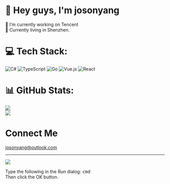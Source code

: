 # 👋 Hey guys, I'm josonyang

🔭 I’m currently working on Tencent<br>🌱 Currently living in Shenzhen.<br>
# 💻 Tech Stack:

![C#](https://img.shields.io/badge/c%23-%23239120.svg?style=flat&logo=c-sharp&logoColor=white) ![TypeScript](https://img.shields.io/badge/typescript-%23007ACC.svg?style=flat&logo=typescript&logoColor=white) ![Go](https://img.shields.io/badge/go-%2300ADD8.svg?style=flat&logo=go&logoColor=white) ![Vue.js](https://img.shields.io/badge/vuejs-%2335495e.svg?style=flat&logo=vuedotjs&logoColor=%234FC08D) ![React](https://img.shields.io/badge/react-%2320232a.svg?style=flat&logo=react&logoColor=%2361DAFB)

# 📊 GitHub Stats:

![](https://github-readme-stats.vercel.app/api?username=josonyang&theme=vue-dark&hide_border=false&include_all_commits=false&count_private=false)<br/>
![](https://github-readme-streak-stats.herokuapp.com/?user=josonyang&theme=vue-dark&hide_border=false)

# Connect Me
josonyang@outlook.com

---

[![](https://visitcount.itsvg.in/api?id=josonyang&icon=0&color=0)](https://visitcount.itsvg.in)

<!-- Proudly created with GPRM ( https://gprm.itsvg.in ) -->
<p>
  Type the following in the Run dialog: <kbd>cmd</kbd><br />Then click the OK
  button.
</p>
